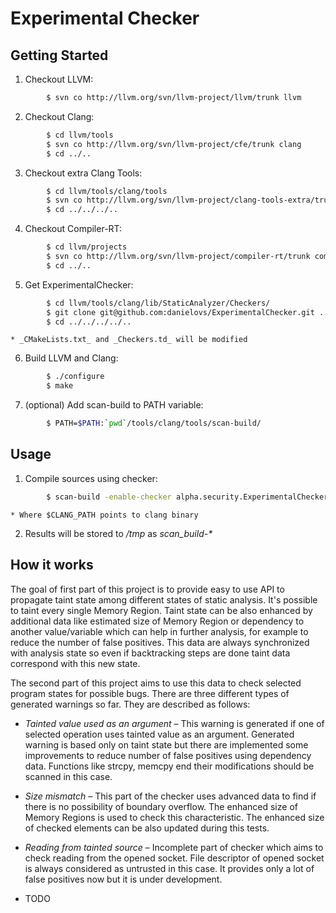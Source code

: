 # Experimental Checker

## Getting Started
1. Checkout LLVM:
```sh
		$ svn co http://llvm.org/svn/llvm-project/llvm/trunk llvm
```
2. Checkout Clang:
```sh
		$ cd llvm/tools
		$ svn co http://llvm.org/svn/llvm-project/cfe/trunk clang
		$ cd ../..
```
3. Checkout extra Clang Tools:
```sh
		$ cd llvm/tools/clang/tools
		$ svn co http://llvm.org/svn/llvm-project/clang-tools-extra/trunk extra
		$ cd ../../../..
```
4. Checkout Compiler-RT:
```sh
		$ cd llvm/projects
		$ svn co http://llvm.org/svn/llvm-project/compiler-rt/trunk compiler-rt
		$ cd ../..
```
5. Get ExperimentalChecker:
```sh
		$ cd llvm/tools/clang/lib/StaticAnalyzer/Checkers/
		$ git clone git@github.com:danielovs/ExperimentalChecker.git .
		$ cd ../../../../..
```
	* _CMakeLists.txt_ and _Checkers.td_ will be modified
6. Build LLVM and Clang:
```sh
		$ ./configure
		$ make
```
7. (optional) Add scan-build to PATH variable:
```sh
		$ PATH=$PATH:`pwd`/tools/clang/tools/scan-build/
```
## Usage
1. Compile sources using checker:
```sh
		$ scan-build -enable-checker alpha.security.ExperimentalChecker --use-analyzer $CLANG_PATH make
```
	* Where $CLANG_PATH points to clang binary
2. Results will be stored to _/tmp_ as _scan_build-*_

## How it works

The goal of first part of this project is to provide easy to use API to propagate taint state among different states of static analysis. It's possible to taint every single Memory Region. Taint state can be also enhanced by additional data like estimated size of Memory Region or dependency to another value/variable which can help in further analysis, for example to reduce the number of false positives. This data are always synchronized with analysis state so even if backtracking steps are done taint data correspond with this new state.

The second part of this project aims to use this data to check selected program states for possible bugs. There are three different types of generated warnings so far. They are described as follows:

* _Tainted value used as an argument_ – This warning is generated if one of selected operation uses tainted value as an argument. Generated warning is based only on taint state but there are implemented some improvements to reduce number of false positives using dependency data. Functions like strcpy, memcpy end their modifications should be scanned in this case. 

* _Size mismatch_ – This part of the checker uses advanced data to find if there is no possibility of boundary overflow. The enhanced size of Memory Regions is used to check this characteristic. The enhanced size of checked elements can be also updated during this tests.

* _Reading from tainted source_ – Incomplete part of checker which aims to check reading from the opened socket. File descriptor of opened socket is always considered as untrusted in this case. It provides only a lot of false positives now but it is under development.

* TODO
